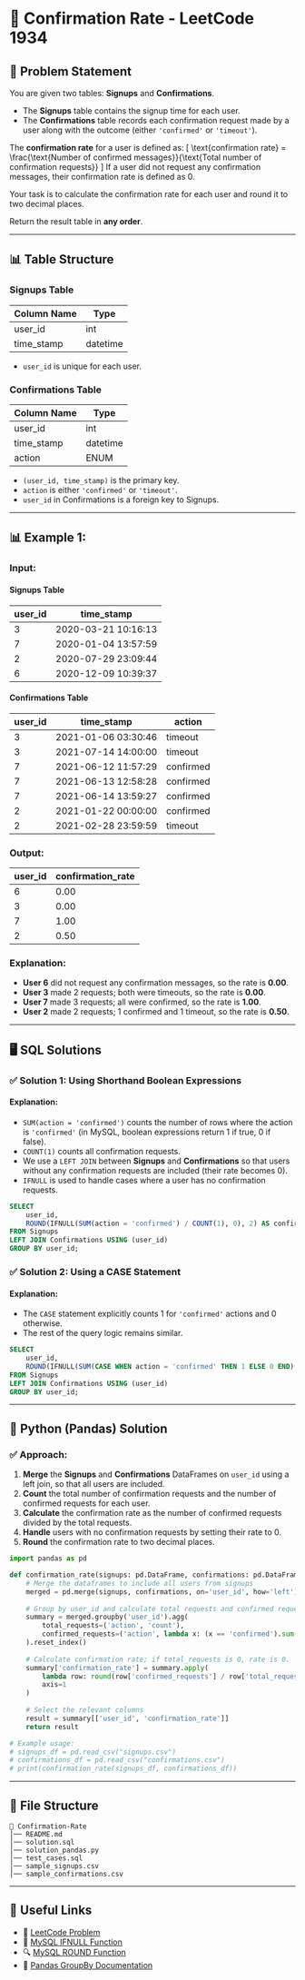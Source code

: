 # 📩 Confirmation Rate - LeetCode 1934

## 📌 Problem Statement
You are given two tables: **Signups** and **Confirmations**.

- The **Signups** table contains the signup time for each user.
- The **Confirmations** table records each confirmation request made by a user along with the outcome (either `'confirmed'` or `'timeout'`).

The **confirmation rate** for a user is defined as:
\[
\text{confirmation rate} = \frac{\text{Number of confirmed messages}}{\text{Total number of confirmation requests}}
\]
If a user did not request any confirmation messages, their confirmation rate is defined as 0.

Your task is to calculate the confirmation rate for each user and round it to two decimal places.

Return the result table in **any order**.

---

## 📊 Table Structure

### **Signups Table**
| Column Name | Type     |
| ----------- | -------- |
| user_id     | int      |
| time_stamp  | datetime |

- `user_id` is unique for each user.

### **Confirmations Table**
| Column Name | Type     |
| ----------- | -------- |
| user_id     | int      |
| time_stamp  | datetime |
| action      | ENUM     |

- `(user_id, time_stamp)` is the primary key.
- `action` is either `'confirmed'` or `'timeout'`.
- `user_id` in Confirmations is a foreign key to Signups.

---

## 📊 Example 1:

### **Input:**
#### **Signups Table**
| user_id | time_stamp          |
| ------- | ------------------- |
| 3       | 2020-03-21 10:16:13 |
| 7       | 2020-01-04 13:57:59 |
| 2       | 2020-07-29 23:09:44 |
| 6       | 2020-12-09 10:39:37 |

#### **Confirmations Table**
| user_id | time_stamp          | action    |
| ------- | ------------------- | --------- |
| 3       | 2021-01-06 03:30:46 | timeout   |
| 3       | 2021-07-14 14:00:00 | timeout   |
| 7       | 2021-06-12 11:57:29 | confirmed |
| 7       | 2021-06-13 12:58:28 | confirmed |
| 7       | 2021-06-14 13:59:27 | confirmed |
| 2       | 2021-01-22 00:00:00 | confirmed |
| 2       | 2021-02-28 23:59:59 | timeout   |

### **Output:**
| user_id | confirmation_rate |
| ------- | ----------------- |
| 6       | 0.00              |
| 3       | 0.00              |
| 7       | 1.00              |
| 2       | 0.50              |

### **Explanation:**
- **User 6** did not request any confirmation messages, so the rate is **0.00**.
- **User 3** made 2 requests; both were timeouts, so the rate is **0.00**.
- **User 7** made 3 requests; all were confirmed, so the rate is **1.00**.
- **User 2** made 2 requests; 1 confirmed and 1 timeout, so the rate is **0.50**.

---

## 🖥 SQL Solutions

### ✅ **Solution 1: Using Shorthand Boolean Expressions**
#### **Explanation:**
- `SUM(action = 'confirmed')` counts the number of rows where the action is `'confirmed'` (in MySQL, boolean expressions return 1 if true, 0 if false).
- `COUNT(1)` counts all confirmation requests.
- We use a `LEFT JOIN` between **Signups** and **Confirmations** so that users without any confirmation requests are included (their rate becomes 0).
- `IFNULL` is used to handle cases where a user has no confirmation requests.

```sql
SELECT
    user_id,
    ROUND(IFNULL(SUM(action = 'confirmed') / COUNT(1), 0), 2) AS confirmation_rate
FROM Signups
LEFT JOIN Confirmations USING (user_id)
GROUP BY user_id;
```

### ✅ **Solution 2: Using a CASE Statement**
#### **Explanation:**
- The `CASE` statement explicitly counts 1 for `'confirmed'` actions and 0 otherwise.
- The rest of the query logic remains similar.

```sql
SELECT
    user_id,
    ROUND(IFNULL(SUM(CASE WHEN action = 'confirmed' THEN 1 ELSE 0 END) / COUNT(1), 0), 2) AS confirmation_rate
FROM Signups
LEFT JOIN Confirmations USING (user_id)
GROUP BY user_id;
```

---

## 🐍 Python (Pandas) Solution

### ✅ **Approach:**
1. **Merge** the **Signups** and **Confirmations** DataFrames on `user_id` using a left join, so that all users are included.
2. **Count** the total number of confirmation requests and the number of confirmed requests for each user.
3. **Calculate** the confirmation rate as the number of confirmed requests divided by the total requests.
4. **Handle** users with no confirmation requests by setting their rate to 0.
5. **Round** the confirmation rate to two decimal places.

```python
import pandas as pd

def confirmation_rate(signups: pd.DataFrame, confirmations: pd.DataFrame) -> pd.DataFrame:
    # Merge the dataframes to include all users from signups
    merged = pd.merge(signups, confirmations, on='user_id', how='left')
    
    # Group by user_id and calculate total requests and confirmed requests
    summary = merged.groupby('user_id').agg(
        total_requests=('action', 'count'),
        confirmed_requests=('action', lambda x: (x == 'confirmed').sum())
    ).reset_index()
    
    # Calculate confirmation rate; if total_requests is 0, rate is 0.
    summary['confirmation_rate'] = summary.apply(
        lambda row: round(row['confirmed_requests'] / row['total_requests'], 2) if row['total_requests'] > 0 else 0.00,
        axis=1
    )
    
    # Select the relevant columns
    result = summary[['user_id', 'confirmation_rate']]
    return result

# Example usage:
# signups_df = pd.read_csv("signups.csv")
# confirmations_df = pd.read_csv("confirmations.csv")
# print(confirmation_rate(signups_df, confirmations_df))
```

---

## 📁 File Structure
```
📂 Confirmation-Rate
│── README.md
│── solution.sql
│── solution_pandas.py
│── test_cases.sql
│── sample_signups.csv
│── sample_confirmations.csv
```

---

## 🔗 Useful Links
- 📖 [LeetCode Problem](https://leetcode.com/problems/confirmation-rate/)
- 📝 [MySQL IFNULL Function](https://www.w3schools.com/sql/func_mysql_ifnull.asp)
- 🔍 [MySQL ROUND Function](https://www.w3schools.com/sql/func_mysql_round.asp)
- 🐍 [Pandas GroupBy Documentation](https://pandas.pydata.org/docs/reference/api/pandas.DataFrame.groupby.html)
